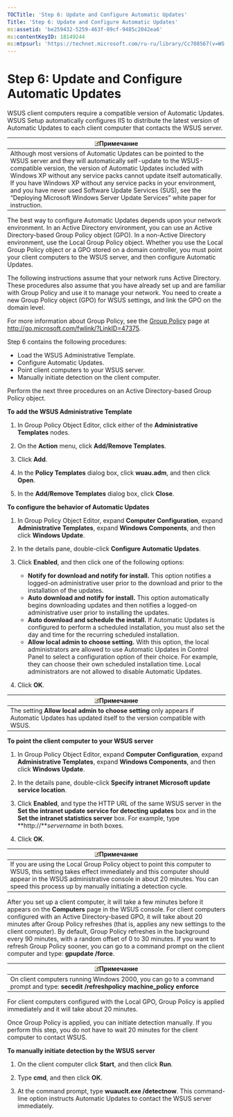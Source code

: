 ```yaml
---
TOCTitle: 'Step 6: Update and Configure Automatic Updates'
Title: 'Step 6: Update and Configure Automatic Updates'
ms:assetid: 'be259432-5259-463f-89cf-9485c2042ea6'
ms:contentKeyID: 18149244
ms:mtpsurl: 'https://technet.microsoft.com/ru-ru/library/Cc708567(v=WS.10)'
---
```


Step 6: Update and Configure Automatic Updates
==============================================

WSUS client computers require a compatible version of Automatic Updates. WSUS Setup automatically configures IIS to distribute the latest version of Automatic Updates to each client computer that contacts the WSUS server.

| ![](/security-updates/images/Cc708567.note(WS.10).gif)Примечание                                                                                                                                                                                                                                                                                                                                                                                                                           |
|-------------------------------------------------------------------------------------------------------------------------------------------------------------------------------------------------------------------------------------------------------------------------------------------------------------------------------------------------------------------------------------------------------------------------------------------------------------------------------------------------------|
| Although most versions of Automatic Updates can be pointed to the WSUS server and they will automatically self-update to the WSUS-compatible version, the version of Automatic Updates included with Windows XP without any service packs cannot update itself automatically. If you have Windows XP without any service packs in your environment, and you have never used Software Update Services (SUS), see the “Deploying Microsoft Windows Server Update Services” white paper for instruction. |

The best way to configure Automatic Updates depends upon your network environment. In an Active Directory environment, you can use an Active Directory-based Group Policy object (GPO). In a non-Active Directory environment, use the Local Group Policy object. Whether you use the Local Group Policy object or a GPO stored on a domain controller, you must point your client computers to the WSUS server, and then configure Automatic Updates.

The following instructions assume that your network runs Active Directory. These procedures also assume that you have already set up and are familiar with Group Policy and use it to manage your network. You need to create a new Group Policy object (GPO) for WSUS settings, and link the GPO on the domain level.

For more information about Group Policy, see the [Group Policy](http://go.microsoft.com/fwlink/?linkid=47375) page at http://go.microsoft.com/fwlink/?LinkID=47375.

Step 6 contains the following procedures:

-   Load the WSUS Administrative Template.
-   Configure Automatic Updates.
-   Point client computers to your WSUS server.
-   Manually initiate detection on the client computer.

Perform the next three procedures on an Active Directory-based Group Policy object.

**To add the WSUS Administrative Template**
1.  In Group Policy Object Editor, click either of the **Administrative Templates** nodes.

2.  On the **Action** menu, click **Add/Remove Templates**.

3.  Click **Add**.

4.  In the **Policy Templates** dialog box, click **wuau.adm**, and then click **Open**.

5.  In the **Add/Remove Templates** dialog box, click **Close**.

**To configure the behavior of Automatic Updates**
1.  In Group Policy Object Editor, expand **Computer Configuration**, expand **Administrative Templates**, expand **Windows Components**, and then click **Windows Update**.

2.  In the details pane, double-click **Configure Automatic Updates**.

3.  Click **Enabled**, and then click one of the following options:

    -   **Notify for download and notify for install.** This option notifies a logged-on administrative user prior to the download and prior to the installation of the updates.
    -   **Auto download and notify for install.** This option automatically begins downloading updates and then notifies a logged-on administrative user prior to installing the updates.
    -   **Auto download and schedule the install.** If Automatic Updates is configured to perform a scheduled installation, you must also set the day and time for the recurring scheduled installation.
    -   **Allow local admin to choose setting.** With this option, the local administrators are allowed to use Automatic Updates in Control Panel to select a configuration option of their choice. For example, they can choose their own scheduled installation time. Local administrators are not allowed to disable Automatic Updates.

4.  Click **OK**.

| ![](/security-updates/images/Cc708567.note(WS.10).gif)Примечание                                                                   |
|-----------------------------------------------------------------------------------------------------------------------------------------------|
| The setting **Allow local admin to choose setting** only appears if Automatic Updates has updated itself to the version compatible with WSUS. |

**To point the client computer to your WSUS server**
1.  In Group Policy Object Editor, expand **Computer Configuration**, expand **Administrative Templates**, expand **Windows Components**, and then click **Windows Update**.

2.  In the details pane, double-click **Specify intranet Microsoft update service location**.

3.  Click **Enabled**, and type the HTTP URL of the same WSUS server in the **Set the intranet update service for detecting updates** box and in the **Set the intranet statistics server** box. For example, type **http://***servername* in both boxes.

4.  Click **OK**.

| ![](/security-updates/images/Cc708567.note(WS.10).gif)Примечание                                                                                                                                                                                                          |
|--------------------------------------------------------------------------------------------------------------------------------------------------------------------------------------------------------------------------------------------------------------------------------------|
| If you are using the Local Group Policy object to point this computer to WSUS, this setting takes effect immediately and this computer should appear in the WSUS administrative console in about 20 minutes. You can speed this process up by manually initiating a detection cycle. |

After you set up a client computer, it will take a few minutes before it appears on the **Computers** page in the WSUS console. For client computers configured with an Active Directory-based GPO, it will take about 20 minutes after Group Policy refreshes (that is, applies any new settings to the client computer). By default, Group Policy refreshes in the background every 90 minutes, with a random offset of 0 to 30 minutes. If you want to refresh Group Policy sooner, you can go to a command prompt on the client computer and type: **gpupdate /force**.

| ![](/security-updates/images/Cc708567.note(WS.10).gif)Примечание                                                           |
|---------------------------------------------------------------------------------------------------------------------------------------|
| On client computers running Windows 2000, you can go to a command prompt and type: **secedit /refreshpolicy machine\_policy enforce** |

For client computers configured with the Local GPO, Group Policy is applied immediately and it will take about 20 minutes.

Once Group Policy is applied, you can initiate detection manually. If you perform this step, you do not have to wait 20 minutes for the client computer to contact WSUS.

**To manually initiate detection by the WSUS server**
1.  On the client computer click **Start**, and then click **Run**.

2.  Type **cmd**, and then click **OK**.

3.  At the command prompt, type **wuauclt.exe /detectnow**. This command-line option instructs Automatic Updates to contact the WSUS server immediately.
